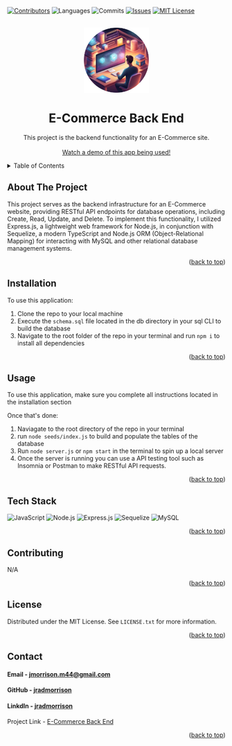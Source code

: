  <!-- Improved compatibility of back to top link: See: https://github.com/othneildrew/Best-README-Template/pull/73 -->
<a name="readme-top"></a>
<!--
*** Thanks for checking out the Best-README-Template. If you have a suggestion
*** that would make this better, please fork the repo and create a pull request
*** or simply open an issue with the tag "enhancement".
*** Don't forget to give the project a star!
*** Thanks again! Now go create something AMAZING! :D
-->

<!-- PROJECT SHIELDS -->
<!--
*** I'm using markdown "reference style" links for readability.
*** Reference links are enclosed in brackets [ ] instead of parentheses ( ).
*** See the bottom of this document for the declaration of the reference variables
*** for contributors-url, forks-url, etc. This is an optional, concise syntax you may use.
*** https://www.markdownguide.org/basic-syntax/#reference-style-links
-->
[![Contributors][contributors-shield]][contributors-url]
![Languages][top-lang-shield]
![Commits][commits-shield]
[![Issues][issues-shield]][issues-url]
[![MIT License][license-shield]][license-url]


<!-- PROJECT LOGO -->
<br />
<div align="center">
  <a href="https://github.com/jradmorrison/e-commerce-back-end">
    <img src="./Assets/logo.png" alt="Logo" width="150" height="150">
  </a>

<h1 align="center">E-Commerce Back End</h1>

  <p align="center">
    This project is the backend functionality for an E-Commerce site.
    <br><br>
    <a href="https://drive.google.com/file/d/15_7U3Os0s0HRJXOShG6B5JoI71tIG67q/view">Watch a demo of this app being used!</a>
  </p>
</div>


<!-- TABLE OF CONTENTS -->
<details>
  <summary>Table of Contents</summary>
  <ol>
    <li><a href="#about-the-project">About The Project</a></li>
    <li><a href="#installation">Installation</a></li>
    <li><a href="#usage">Usage</a></li>
    <li><a href="#contributing">Contributing</a></li>
    <li><a href="#license">License</a></li>
    <li><a href="#contact">Contact</a></li>
  </ol>
</details>


<!-- ABOUT THE PROJECT -->
## About The Project

This project serves as the backend infrastructure for an E-Commerce website, providing RESTful API endpoints for database operations, including Create, Read, Update, and Delete. To implement this functionality, I utilized Express.js, a lightweight web framework for Node.js, in conjunction with Sequelize, a modern TypeScript and Node.js ORM (Object-Relational Mapping) for interacting with MySQL and other relational database management systems.


<p align="right">(<a href="#readme-top">back to top</a>)</p>

<!-- Installation instructions -->
## Installation

To use this application:


1. Clone the repo to your local machine
2. Execute the `schema.sql` file located in the db directory in your sql CLI to build the database
3. Navigate to the root folder of the repo in your terminal and run `npm i` to install all dependencies


<p align="right">(<a href="#readme-top">back to top</a>)</p>


<!-- USAGE EXAMPLES -->
## Usage

To use this application, make sure you complete all instructions located in the installation section  

Once that's done:
1. Naviagate to the root directory of the repo in your terminal
2. run `node seeds/index.js` to build and populate the tables of the database
3. Run `node server.js` or `npm start` in the terminal to spin up a local server
4. Once the server is running you can use a API testing tool such as Insomnia or Postman to make RESTful API requests.



<p align="right">(<a href="#readme-top">back to top</a>)</p>


## Tech Stack

<a name="tech-stack"></a>
![JavaScript](https://img.shields.io/badge/JavaScript-%23F7DF1E.svg?style=for-the-badge&logo=javascript&logoColor=%23black)
![Node.js](https://img.shields.io/badge/Node.js-%23339933.svg?style=for-the-badge&logo=node.js&logoColor=%23white)
![Express.js](https://img.shields.io/badge/express.js-%23404d59.svg?style=for-the-badge&logo=express&logoColor=%2361DAFB)
![Sequelize](https://img.shields.io/badge/Sequelize-52B0E7?style=for-the-badge&logo=Sequelize&logoColor=white)
![MySQL](https://img.shields.io/badge/MySQL-%234479A1.svg?style=for-the-badge&logo=mysql&logoColor=%23white)


<p align="right">(<a href="#readme-top">back to top</a>)</p>


<!-- CONTRIBUTING -->
## Contributing

N/A

<p align="right">(<a href="#readme-top">back to top</a>)</p>



<!-- LICENSE -->
## License

Distributed under the MIT License. See `LICENSE.txt` for more information.

<p align="right">(<a href="#readme-top">back to top</a>)</p>



<!-- CONTACT -->
## Contact

<h4>Email - <a href="mailto:jmorrison.m44@gmail.com">jmorrison.m44@gmail.com</a></h4>

<h4>GitHub - <a href="https://github.com/jradmorrison">jradmorrison</a></h4>

<h4>LinkdIn - <a href="https://linkedin.com/in/jradmorrison">jradmorrison</a></h4>

Project Link - [E-Commerce Back End](https://github.com/jradmorrison/e-commerce-back-end)

<p align="right">(<a href="#readme-top">back to top</a>)</p>


<!-- MARKDOWN LINKS & IMAGES -->
<!-- https://www.markdownguide.org/basic-syntax/#reference-style-links -->
[contributors-shield]: https://img.shields.io/github/contributors/jradmorrison/e-commerce-back-end.svg?style=for-the-badge
[contributors-url]: https://github.com/jradmorrison/e-commerce-back-end/graphs/contributors
[forks-shield]: https://img.shields.io/github/forks/jradmorrison/e-commerce-back-end.svg?style=for-the-badge
[forks-url]: https://github.com/jradmorrison/e-commerce-back-end/network/members
[stars-shield]: https://img.shields.io/github/stars/jradmorrison/e-commerce-back-end.svg?style=for-the-badge
[stars-url]: https://github.com/jradmorrison/e-commerce-back-end/stargazers
[issues-shield]: https://img.shields.io/github/issues/jradmorrison/e-commerce-back-end.svg?style=for-the-badge
[issues-url]: https://github.com/jradmorrison/e-commerce-back-end/issues
[license-shield]: https://img.shields.io/github/license/jradmorrison/e-commerce-back-end.svg?style=for-the-badge
[license-url]: https://github.com/jradmorrison/e-commerce-back-end/blob/master/LICENSE.txt
[linkedin-shield]: https://img.shields.io/badge/-LinkedIn-black.svg?style=for-the-badge&logo=linkedin&colorB=555
[linkedin-url]: https://linkedin.com/in/jradmorrison
[product-screenshot]: images/screenshot.png
[Next.js]: https://img.shields.io/badge/next.js-000000?style=for-the-badge&logo=nextdotjs&logoColor=white
[Next-url]: https://nextjs.org/
[React.js]: https://img.shields.io/badge/React-20232A?style=for-the-badge&logo=react&logoColor=61DAFB
[React-url]: https://reactjs.org/
[Vue.js]: https://img.shields.io/badge/Vue.js-35495E?style=for-the-badge&logo=vuedotjs&logoColor=4FC08D
[Vue-url]: https://vuejs.org/
[Angular.io]: https://img.shields.io/badge/Angular-DD0031?style=for-the-badge&logo=angular&logoColor=white
[Angular-url]: https://angular.io/
[Svelte.dev]: https://img.shields.io/badge/Svelte-4A4A55?style=for-the-badge&logo=svelte&logoColor=FF3E00
[Svelte-url]: https://svelte.dev/
[Laravel.com]: https://img.shields.io/badge/Laravel-FF2D20?style=for-the-badge&logo=laravel&logoColor=white
[Laravel-url]: https://laravel.com
[Bootstrap.com]: https://img.shields.io/badge/Bootstrap-563D7C?style=for-the-badge&logo=bootstrap&logoColor=white
[Bootstrap-url]: https://getbootstrap.com
[JQuery.com]: https://img.shields.io/badge/jQuery-0769AD?style=for-the-badge&logo=jquery&logoColor=white
[JQuery-url]: https://jquery.com 
[top-lang-shield]: https://img.shields.io/github/languages/top/jradmorrison/e-commerce-back-end.svg?style=for-the-badge
[commits-shield]: https://img.shields.io/github/commit-activity/t/jradmorrison/e-commerce-back-end.svg?style=for-the-badge
